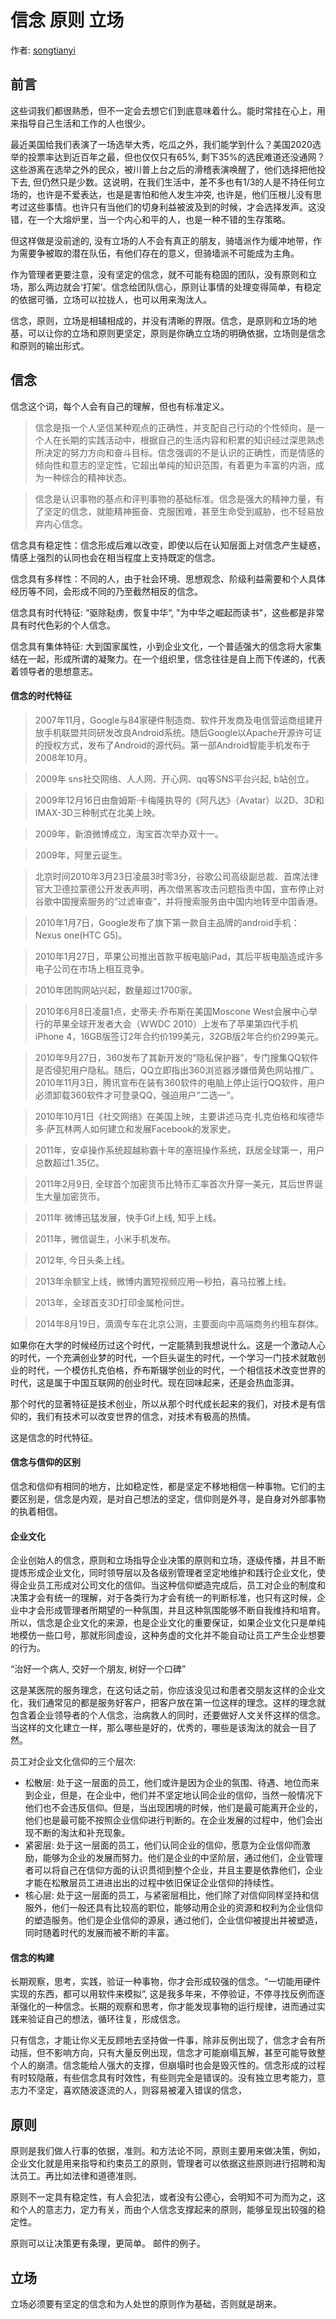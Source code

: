 # 信念 原则 立场

作者: [songtianyi](http://songtianyi.info) 

## 前言

这些词我们都很熟悉，但不一定会去想它们到底意味着什么。能时常挂在心上，用来指导自己生活和工作的人也很少。

最近美国给我们表演了一场选举大秀，吃瓜之外，我们能学到什么？美国2020选举的投票率达到近百年之最，但也仅仅只有65%, 剩下35%的选民难道还没通网？这些游离在选举之外的民众，被川普上台之后的滑稽表演唤醒了，他们选择把他投下去, 但仍然只是少数。这说明，在我们生活中，差不多也有1/3的人是不持任何立场的，也许是不爱表达，也是是害怕和他人发生冲突, 也许是，他们压根儿没有思考过这些事情。也许只有当他们的切身利益被波及到的时候，才会选择发声。这没错，在一个大熔炉里，当一个内心和平的人，也是一种不错的生存策略。

但这样做是没前途的, 没有立场的人不会有真正的朋友，骑墙派作为缓冲地带，作为需要争被取的潜在队伍，有他们存在的意义，但骑墙派不可能成为主角。

作为管理者更要注意，没有坚定的信念，就不可能有稳固的团队，没有原则和立场，那么两边就会‘打架’。信念给团队信心，原则让事情的处理变得简单，有稳定的依据可循，立场可以拉拢人，也可以用来淘汰人。

信念，原则，立场是相辅相成的，并没有清晰的界限。信念，是原则和立场的地基，可以让你的立场和原则更坚定，原则是你确立立场的明确依据，立场则是信念和原则的输出形式。

## 信念

信念这个词，每个人会有自己的理解，但也有标准定义。

> 信念是指一个人坚信某种观点的正确性，并支配自己行动的个性倾向，是一个人在长期的实践活动中，根据自己的生活内容和积累的知识经过深思熟虑所决定的努力方向和奋斗目标。信念强调的不是认识的正确性，而是情感的倾向性和意志的坚定性，它超出单纯的知识范围，有着更为丰富的内涵，成为一种综合的精神状态。

> 信念是认识事物的基点和评判事物的基础标准。信念是强大的精神力量，有了坚定的信念，就能精神振奋、克服困难，甚至生命受到威胁，也不轻易放弃内心信念。

信念具有稳定性：信念形成后难以改变，即使以后在认知层面上对信念产生疑惑，情感上强烈的认同也会在相当程度上支持既定的信念。

信念具有多样性：不同的人，由于社会环境、思想观念、阶级利益需要和个人具体经历等不同，会形成不同的乃至截然相反的信念。

信念具有时代特征: “驱除鞑虏，恢复中华“, "为中华之崛起而读书"，这些都是非常具有时代色彩的个人信念。

信念具有集体特征: 大到国家属性，小到企业文化，一个普适强大的信念将大家集结在一起，形成所谓的凝聚力。在一个组织里，信念往往是自上而下传递的，代表着领导者的思想意志。

#### 信念的时代特征

> 2007年11月，Google与84家硬件制造商、软件开发商及电信营运商组建开放手机联盟共同研发改良Android系统。随后Google以Apache开源许可证的授权方式，发布了Android的源代码。第一部Android智能手机发布于2008年10月。

> 2009年 sns社交网络、人人网、开心网、qq等SNS平台兴起, b站创立。

> 2009年12月16日由詹姆斯·卡梅隆执导的《阿凡达》（Avatar）以2D、3D和IMAX-3D三种制式在北美上映。

> 2009年，新浪微博成立，淘宝首次举办双十一。

> 2009年，阿里云诞生。

> 北京时间2010年3月23日凌晨3时零3分，谷歌公司高级副总裁、首席法律官大卫德拉蒙德公开发表声明，再次借黑客攻击问题指责中国，宣布停止对谷歌中国搜索服务的“过滤审查”，并将搜索服务由中国内地转至中国香港。

> 2010年1月7日，Google发布了旗下第一款自主品牌的android手机：Nexus one(HTC G5)。

> 2010年1月27日，苹果公司推出首款平板电脑iPad，其后平板电脑造成许多电子公司在市场上相互竞争。

> 2010年团购网站兴起，数量超过1700家。

> 2010年6月8日凌晨1点，史蒂夫·乔布斯在美国Moscone West会展中心举行的苹果全球开发者大会（WWDC 2010）上发布了苹果第四代手机iPhone 4，16GB版签订2年合约价199美元，32GB版2年合约价299美元。

> 2010年9月27日，360发布了其新开发的“隐私保护器”，专门搜集QQ软件是否侵犯用户隐私。随后，QQ立即指出360浏览器涉嫌借黄色网站推广。2010年11月3日，腾讯宣布在装有360软件的电脑上停止运行QQ软件，用户必须卸载360软件才可登录QQ，强迫用户“二选一”。

> 2010年10月1日《社交网络》在美国上映，主要讲述马克·扎克伯格和埃德华多·萨瓦林两人如何建立和发展Facebook的发家史。

> 2011年，安卓操作系统超越称霸十年的塞班操作系统，跃居全球第一，用户总数超过1.35亿。

> 2011年2月9日, 全球首个加密货币比特币汇率首次升穿一美元，其后世界诞生大量加密货币。

> 2011年 微博迅猛发展，快手Gif上线, 知乎上线。

> 2011年，微信诞生，小米手机发布。

> 2012年, 今日头条上线。

> 2013年余额宝上线，微博内置短视频应用—秒拍，喜马拉雅上线。

> 2013年，全球首支3D打印金属枪问世。

> 2014年8月19日，滴滴专车在北京公测，主要面向中高端商务约租车群体。

如果你在大学的时候经历过这个时代，一定能猜到我想说什么。这是一个激动人心的时代，一个充满创业梦的时代，一个巨头诞生的时代，一个学习一门技术就敢创业的时代，一个模仿扎克伯格，乔布斯辍学创业的时代，一个相信技术改变世界的时代，这是属于中国互联网的创业时代。现在回味起来，还是会热血澎湃。

那个时代的显著特征是技术创业，所以从那个时代成长起来的我们，对技术是有信仰的，我们有技术可以改变世界的信念，对技术有极高的热情。

这是信念的时代特征。

#### 信念与信仰的区别

信念和信仰有相同的地方，比如稳定性，都是坚定不移地相信一种事物。它们的主要区别是，信念是内观，是对自己想法的坚定，信仰则是外寻，是自身对外部事物的执着相信。

#### 企业文化

企业创始人的信念，原则和立场指导企业决策的原则和立场，逐级传播，并且不断提炼形成企业文化，同时领导层以及各级别管理者坚定地维护和践行企业文化，使得企业员工形成对公司文化的信仰。当这种信仰塑造完成后，员工对企业的制度和决策才会有统一的理解，对于各类行为才会有统一的判断标准，也只有这时候，企业中才会形成管理者所期望的一种氛围，并且这种氛围能够不断自我维持和培育。所以，信念是企业文化的来源，也是企业文化的重要保证，如果企业文化只是单纯地模仿一些口号，那就形同虚设，这种务虚的文化并不能自动让员工产生企业想要的行为。

“治好一个病人, 交好一个朋友, 树好一个口碑”

这是某医院的服务理念，在这句话之前，你应该没见过和患者交朋友这样的企业文化，我们通常见的都是服务好客户，把客户放在第一位这样的理念。这样的理念就包含着企业领导者的个人信念，治病救人的同时，还要做好人文关怀这样的信念。当这样的文化建立一样，那么哪些是好的，优秀的，哪些是该淘汰的就会一目了然。

员工对企业文化信仰的三个层次:

* 松散层: 处于这一层面的员工，他们或许是因为企业的氛围、待遇、地位而来到企业，但是，在企业中，他们并不坚定地认同企业的信仰，当然一般情况下他们也不会违反信仰。但是，当出现困境的时候，他们是最可能离开企业的，他们也是最可能不按照企业信仰进行判断的。在企业发展的过程中，他们会出现不断的淘汰和补充现象。
* 紧密层: 处于这一层面的员工，他们认同企业的信仰，愿意为企业信仰而激励，能够为企业的发展而努力。他们是企业的中坚阶层，通过他们，企业管理者可以将自己在信仰方面的认识贯彻到整个企业，并且主要是依靠他们，企业才能在松散层员工进进出出的过程中依旧保证企业信仰的持续性。
* 核心层: 处于这一层面的员工，与紧密层相比，他们除了对信仰同样坚持和信服外，他们一般还具有比较高的职位，能够动用企业的资源和权利为企业信仰的塑造服务。他们是企业信仰的源泉，通过他们，企业信仰被提出并被塑造，同时随着时代的发展而被不断的丰富。

#### 信念的构建

长期观察，思考，实践，验证一种事物，你才会形成较强的信念。“一切能用硬件实现的东西，都可以用软件来模拟”, 这是我多年来，不停验证，不停寻找反例而逐渐强化的一种信念。长期的观察和思考，你才能发现事物的运行规律，进而通过实践来验证自己的想法，循环往复，形成信念。

只有信念，才能让你义无反顾地去坚持做一件事，除非反例出现了，信念才会有所动摇，但不影响方向，只有大量反例出现，信念才可能崩塌瓦解，甚至可能导致整个人的崩溃。信念能给人强大的支撑，但崩塌时也会是毁灭性的。信念形成的过程有时较隐蔽，有些信念具有时效性，有些则完全是错误的。没有独立思考能力，意志力不坚定，喜欢随波逐流的人，则容易被灌入错误的信念，

## 原则

原则是我们做人行事的依据，准则。和方法论不同，原则主要用来做决策，例如，企业文化就是用来指导和约束员工的原则，管理者可以依据这些原则进行招聘和淘汰员工。再比如法律和道德准则。

原则不一定具有稳定性，有人会犯法，或者没有公德心，会明知不可为而为之，这和个人的意志力，定力有关，而由个人信念支撑起来的原则，能够呈现出较强的稳定性。

原则可以让决策更有条理，更简单。
邮件的例子。

## 立场

立场必须要有坚定的信念和为人处世的原则作为基础，否则就是胡来。
